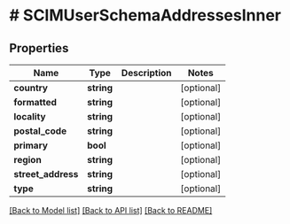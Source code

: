 # # SCIMUserSchemaAddressesInner

## Properties

Name | Type | Description | Notes
------------ | ------------- | ------------- | -------------
**country** | **string** |  | [optional]
**formatted** | **string** |  | [optional]
**locality** | **string** |  | [optional]
**postal_code** | **string** |  | [optional]
**primary** | **bool** |  | [optional]
**region** | **string** |  | [optional]
**street_address** | **string** |  | [optional]
**type** | **string** |  | [optional]

[[Back to Model list]](../../README.md#models) [[Back to API list]](../../README.md#endpoints) [[Back to README]](../../README.md)
